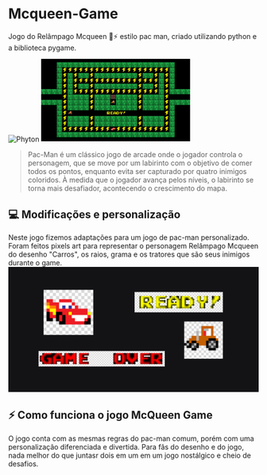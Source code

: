 # Mcqueen-Game
Jogo do Relâmpago Mcqueen 🚗⚡ estilo pac man, criado utilizando python e a biblioteca pygame.

<img align="center" alt="Phyton" src="https://img.shields.io/badge/Python-3776AB?style=for-the-badge&logo=python&logoColor=white"/>

<img src="tela_jogo.png" alt="Exemplo imagem" width="300px" hight="300px">

> Pac-Man é um clássico jogo de arcade onde o jogador controla o personagem, que se move por um labirinto com o objetivo de comer todos os pontos, enquanto evita ser capturado por quatro inimigos coloridos. À medida que o jogador avança pelos níveis, o labirinto se torna mais desafiador, acontecendo o crescimento do mapa. 

## 💻 Modificações e personalização

Neste jogo fizemos adaptações para um jogo de pac-man personalizado. Foram feitos pixels art para representar o personagem Relâmpago Mcqueen do desenho "Carros", os raios, grama e os tratores que são seus inimigos durante o game.  
<img src="pixel_art.png" alt="Exemplo imagem">

## ⚡ Como funciona o jogo McQueen Game

O jogo conta com as mesmas regras do pac-man comum, porém com uma personalização diferenciada e divertida. Para fâs do desenho e do jogo, nada melhor do que juntasr dois em um em um jogo nostálgico e cheio de desafios. 

